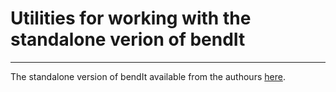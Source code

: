 # Utilities for working with the standalone verion of bendIt
------------------------------------------------------------

The standalone version of bendIt available from the authours [here](http://pongor.itk.ppke.hu/dna/bend_it.html#/bendit_standalone).
